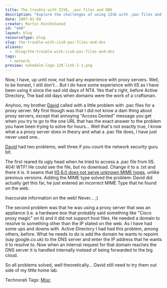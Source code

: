 ```yaml
---
title: The trouble with IIS6, .pac files and DNS
description: "Explore the challenges of using IIS6 with .pac files and DNS. Learn practical solutions to common proxy server issues in this insightful blog post."
date: 2007-01-09
creator: Martin Hinshelwood
id: "448"
layout: blog
resourceType: blog
slug: the-trouble-with-iis6-pac-files-and-dns
aliases:
  - /blog/the-trouble-with-iis6-pac-files-and-dns
tags:
  - network
preview: nakedalm-logo-128-link-1-1.png
---
```


Now, I have, up until now, not had any experience with proxy servers. Well, to be honest, I still don't... But I do have some experience with IIS as I have been using it since the sad old days of NT4. Yes that's right, before Active Directory, The bad old days when domains were the work of a craftsman.

Anyhoo, my brother [David](http://www.linkedin.com/pub/0/559/67b "David Hinshelwood's Profile") called with a little problem with .pac files for a proxy server. My first though was that I did not know a dam thing about proxy servers, except that annoying "Access Denied" message you get when you try to go to the one URL that has the exact answer to the problem you have been trying to solve for hours... Well that's not exactly true, I know what a a proxy server does in theory and what a .pac file does, I have just never used one..

[David](http://www.linkedin.com/pub/0/559/67b "David Hinshelwood's Profile") had two problems, well three if you count the network security guru bit.

The first reared its ugly head when he tried to access a .pac file from IIS. 404! WTF! He could see the file, but no download. Change it to a .txt and there it is. It seams that [IIS 6.0 does not serve unknown MIME types](http://support.microsoft.com/default.aspx?scid=kb%3bEN-US%3bq258141 "IIS 6.0 does not serve unknown MIME types"), unlike previous versions. Adding the MIME type solved the problem: David did actually get this far, he just entered an incorrect MIME Type that he found on the web.

Inaccurate information on the web! Never... ;)

The second problem was that he was using a proxy server that was an appliance (i.e. a hardware box that probably said something like "Cisco proxy magic" on it) and it did not support host files. He needed a domain to resolve to something other than the IP stated on the web. As I have had some ups and downs with  Active Directory I had had this problem, among others, before. What he needs to do is add the domain he wants to repoint (say google.co.uk) to the DNS server and enter the IP address that he wants it to resolve to. Now when an internal request for that domain reaches the DNS server it is handled internally instead of being forwarded to the big cloud.

So all problems solved, well theoretically... David still need to try them out side of my little home lab.

Technorati Tags: [Misc](http://technorati.com/tags/Misc)

